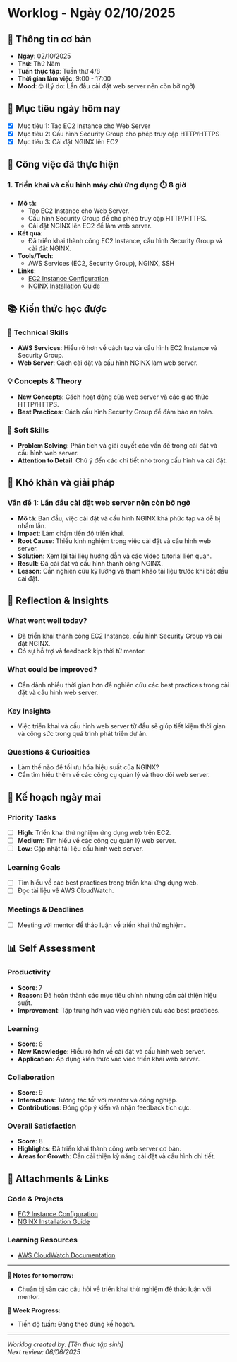 # Worklog - Ngày 02/10/2025

## 📅 Thông tin cơ bản
- **Ngày**: 02/10/2025
- **Thứ**: Thứ Năm
- **Tuần thực tập**: Tuần thứ 4/8
- **Thời gian làm việc**: 9:00 - 17:00
- **Mood**: 🤓 (Lý do: Lần đầu cài đặt web server nên còn bỡ ngỡ)

## 🎯 Mục tiêu ngày hôm nay
- [x] Mục tiêu 1: Tạo EC2 Instance cho Web Server
- [x] Mục tiêu 2: Cấu hình Security Group cho phép truy cập HTTP/HTTPS
- [x] Mục tiêu 3: Cài đặt NGINX lên EC2

## 💼 Công việc đã thực hiện

### 1. Triển khai và cấu hình máy chủ ứng dụng ⏱️ 8 giờ
- **Mô tả**: 
  - Tạo EC2 Instance cho Web Server.
  - Cấu hình Security Group để cho phép truy cập HTTP/HTTPS.
  - Cài đặt NGINX lên EC2 để làm web server.
- **Kết quả**: 
  - Đã triển khai thành công EC2 Instance, cấu hình Security Group và cài đặt NGINX.
- **Tools/Tech**: 
  - AWS Services (EC2, Security Group), NGINX, SSH
- **Links**: 
  - [EC2 Instance Configuration](https://example.com/ec2-config)
  - [NGINX Installation Guide](https://example.com/nginx-install)

## 📚 Kiến thức học được

### 🔧 Technical Skills
- **AWS Services**: Hiểu rõ hơn về cách tạo và cấu hình EC2 Instance và Security Group.
- **Web Server**: Cách cài đặt và cấu hình NGINX làm web server.

### 💡 Concepts & Theory
- **New Concepts**: Cách hoạt động của web server và các giao thức HTTP/HTTPS.
- **Best Practices**: Cách cấu hình Security Group để đảm bảo an toàn.

### 🤝 Soft Skills
- **Problem Solving**: Phân tích và giải quyết các vấn đề trong cài đặt và cấu hình web server.
- **Attention to Detail**: Chú ý đến các chi tiết nhỏ trong cấu hình và cài đặt.

## 🚧 Khó khăn và giải pháp

### Vấn đề 1: Lần đầu cài đặt web server nên còn bỡ ngỡ
- **Mô tả**: Ban đầu, việc cài đặt và cấu hình NGINX khá phức tạp và dễ bị nhầm lẫn.
- **Impact**: Làm chậm tiến độ triển khai.
- **Root Cause**: Thiếu kinh nghiệm trong việc cài đặt và cấu hình web server.
- **Solution**: Xem lại tài liệu hướng dẫn và các video tutorial liên quan.
- **Result**: Đã cài đặt và cấu hình thành công NGINX.
- **Lesson**: Cần nghiên cứu kỹ lưỡng và tham khảo tài liệu trước khi bắt đầu cài đặt.

## 🤔 Reflection & Insights

### What went well today?
- Đã triển khai thành công EC2 Instance, cấu hình Security Group và cài đặt NGINX.
- Có sự hỗ trợ và feedback kịp thời từ mentor.

### What could be improved?
- Cần dành nhiều thời gian hơn để nghiên cứu các best practices trong cài đặt và cấu hình web server.

### Key Insights
- Việc triển khai và cấu hình web server từ đầu sẽ giúp tiết kiệm thời gian và công sức trong quá trình phát triển dự án.

### Questions & Curiosities
- Làm thế nào để tối ưu hóa hiệu suất của NGINX?
- Cần tìm hiểu thêm về các công cụ quản lý và theo dõi web server.

## 📅 Kế hoạch ngày mai

### Priority Tasks
- [ ] **High**: Triển khai thử nghiệm ứng dụng web trên EC2.
- [ ] **Medium**: Tìm hiểu về các công cụ quản lý web server.
- [ ] **Low**: Cập nhật tài liệu cấu hình web server.

### Learning Goals
- [ ] Tìm hiểu về các best practices trong triển khai ứng dụng web.
- [ ] Đọc tài liệu về AWS CloudWatch.

### Meetings & Deadlines
- [ ] Meeting với mentor để thảo luận về triển khai thử nghiệm.

## 📊 Self Assessment

### Productivity
- **Score**: 7
- **Reason**: Đã hoàn thành các mục tiêu chính nhưng cần cải thiện hiệu suất.
- **Improvement**: Tập trung hơn vào việc nghiên cứu các best practices.

### Learning
- **Score**: 8
- **New Knowledge**: Hiểu rõ hơn về cài đặt và cấu hình web server.
- **Application**: Áp dụng kiến thức vào việc triển khai web server.

### Collaboration
- **Score**: 9
- **Interactions**: Tương tác tốt với mentor và đồng nghiệp.
- **Contributions**: Đóng góp ý kiến và nhận feedback tích cực.

### Overall Satisfaction
- **Score**: 8
- **Highlights**: Đã triển khai thành công web server cơ bản.
- **Areas for Growth**: Cần cải thiện kỹ năng cài đặt và cấu hình chi tiết.

## 📎 Attachments & Links

### Code & Projects
- [EC2 Instance Configuration](https://example.com/ec2-config)
- [NGINX Installation Guide](https://example.com/nginx-install)

### Learning Resources
- [AWS CloudWatch Documentation](https://aws.amazon.com/cloudwatch/)

---

**📝 Notes for tomorrow:**
- Chuẩn bị sẵn các câu hỏi về triển khai thử nghiệm để thảo luận với mentor.

**🎯 Week Progress:**
- Tiến độ tuần: Đang theo đúng kế hoạch.

---
*Worklog created by: [Tên thực tập sinh]*  
*Next review: 06/06/2025*
